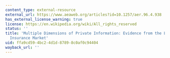 ```yaml
---
content_type: external-resource
external_url: https://www.aeaweb.org/articles?id=10.1257/aer.96.4.938
has_external_license_warning: true
license: https://en.wikipedia.org/wiki/All_rights_reserved
status: ''
title: 'Multiple Dimensions of Private Information: Evidence from the Long-Term Care
  Insurance Market'
uid: ffa9cd59-4bc2-4d1d-8789-8c0af0c94404
wayback_url: ''
---
```

